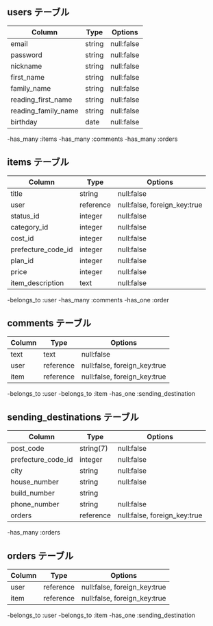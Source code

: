## users テーブル
|  Column            |  Type            |  Options         |
| -------------------| -----------------| -----------------|
| email              | string           | null:false       |
| password           | string           | null:false       |
| nickname           | string           | null:false       |
| first_name         | string           | null:false       |
| family_name        | string           | null:false       |
| reading_first_name | string           | null:false       |
| reading_family_name| string           | null:false       |
| birthday           | date             | null:false       |

-has_many :items
-has_many :comments
-has_many :orders

## items テーブル
|  Column            |  Type            |  Options                     |
| -------------------| -----------------| -----------------------------|
| title              | string           | null:false                   |
| user               | reference        | null:false, foreign_key:true |
| status_id          | integer          | null:false                   |
| category_id        | integer          | null:false                   |
| cost_id            | integer          | null:false                   |
| prefecture_code_id | integer          | null:false                   |
| plan_id            | integer          | null:false                   |
| price              | integer          | null:false                   |
| item_description   | text             | null:false                   |

-belongs_to :user
-has_many :comments
-has_one :order

## comments テーブル
|  Column            |  Type            |  Options                     |
| -------------------| -----------------| -----------------------------|
| text               | text             | null:false                   |
| user               | reference        | null:false, foreign_key:true |
| item               | reference        | null:false, foreign_key:true |

-belongs_to :user
-belongs_to :item
-has_one :sending_destination


## sending_destinations テーブル
|  Column                      |  Type            |  Options                     |
| -----------------------------| -----------------| -----------------------------|
| post_code                    | string(7)        | null:false                   |
| prefecture_code_id           | integer          | null:false                   |
| city                         | string           | null:false                   |
| house_number                 | string           | null:false                   |
| build_number                 | string           |                              |
| phone_number                 | string           | null:false                   |
| orders                       | reference        | null:false, foreign_key:true |

-has_many :orders


## orders テーブル
|  Column                      |  Type            |  Options                     |
| -----------------------------| -----------------| -----------------------------|
| user                         | reference        | null:false, foreign_key:true |
| item                         | reference        | null:false, foreign_key:true |

-belongs_to :user
-belongs_to :item
-has_one :sending_destination